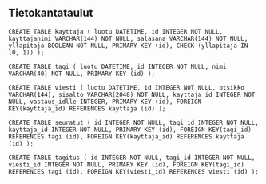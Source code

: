 ## Tietokantataulut

`CREATE TABLE kayttaja (
	luotu DATETIME,
	id INTEGER NOT NULL,
	kayttajanimi VARCHAR(144) NOT NULL,
	salasana VARCHAR(144) NOT NULL,
	yllapitaja BOOLEAN NOT NULL,
	PRIMARY KEY (id),
	CHECK (yllapitaja IN (0, 1))
);`

`CREATE TABLE tagi (
	luotu DATETIME,
	id INTEGER NOT NULL,
	nimi VARCHAR(40) NOT NULL,
	PRIMARY KEY (id)
);`

`CREATE TABLE viesti (
	luotu DATETIME,
	id INTEGER NOT NULL,
	otsikko VARCHAR(144),
	sisalto VARCHAR(2048) NOT NULL,
	kayttaja_id INTEGER NOT NULL,
	vastaus_idlle INTEGER,
	PRIMARY KEY (id),
	FOREIGN KEY(kayttaja_id) REFERENCES kayttaja (id)
);`

`CREATE TABLE seuratut (
	id INTEGER NOT NULL,
	tagi_id INTEGER NOT NULL,
	kayttaja_id INTEGER NOT NULL,
	PRIMARY KEY (id),
	FOREIGN KEY(tagi_id) REFERENCES tagi (id),
	FOREIGN KEY(kayttaja_id) REFERENCES kayttaja (id)
);`

`CREATE TABLE tagitus (
	id INTEGER NOT NULL,
	tagi_id INTEGER NOT NULL,
	viesti_id INTEGER NOT NULL,
	PRIMARY KEY (id),
	FOREIGN KEY(tagi_id) REFERENCES tagi (id),
	FOREIGN KEY(viesti_id) REFERENCES viesti (id)
);`